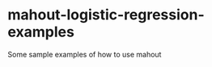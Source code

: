 mahout-logistic-regression-examples
===================================

Some sample examples of how to use mahout
